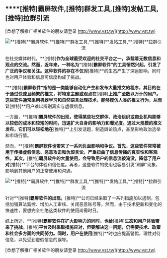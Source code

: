 ## ****[推特]**霸屏软件,**[推特]**群发工具,**[推特]**发帖工具,**[推特]**拉群引流**

[😍想了解推广相关软件的朋友请登录 http://www.vst.tw](http://www.vst.tw)

 <center><img src="https://vst.tw/MP4/tuiguang/png/2.png" alt="**[推特]**霸屏软件,**[推特]**群发工具,**[推特]**发帖工具,**[推特]**拉群引流"></center>

在社交媒体时代，**[推特]**作为全球最受欢迎的社交平台之一，承载着无数信息和观点的交流。然而，近年来，一种名为“**[推特]**霸屏软件”的工具悄然兴起，引发了广泛的争议和关注。这种软件的存在不仅对**[推特]**的生态产生了深远影响，同时也对用户体验和信息可信度构成了挑战。

“**[推特]**霸屏软件”指的是一类能够自动化产生和发布大量推文的程序，其目的在于通过快速且频繁的推文，将特定主题或观点在**[推特]**上推广至数以万计的用户。这些软件通常采用机器学习和自然语言处理技术，能够模仿人类的推文行为，从而让**[推特]**用户难以辨别真实与虚假信息。

一方面，**[推特]**霸屏软件的出现，使得某些社交群体、政治组织或商业机构能够以较低的成本和较短的时间，迅速扩大自身的影响力和曝光度。通过大规模的推文发布，它们可以轻松地在**[推特]**上引发话题，制造舆论热点，甚至影响政治选举和市场行情。

然而，**[推特]**霸屏软件也带来了一系列负面影响和争议。首先，这些软件常常被用于传播虚假信息、恶意攻击和仇恨言论，严重扭曲了信息传播的真实性和客观性。其次，**[推特]**霸屏软件的大量使用，会导致用户的信息流被淹没，降低了用户对**[推特]**平台的体验和信任度。再者，这些软件的使用也容易引发“刷屏”现象，影响到其他用户的正常使用和沟通。

 <center><img src="https://vst.tw/MP4/tuiguang/png/6.png" alt="**[推特]**霸屏软件,**[推特]**群发工具,**[推特]**发帖工具,**[推特]**拉群引流"></center>

针对**[推特]**霸屏软件的出现，**[推特]**公司已经采取了一系列措施加以遏制，包括加强算法监控、增加人工审核、关闭恶意账号等。然而，由于技术更新和变化的快速性，要想完全杜绝这类软件的使用尚需时日。

综上所述，**[推特]**霸屏软件在扩大影响力的同时，也给**[推特]**生态和用户体验带来了挑战。**[推特]**平台及时采取措施应对，但要解决这一问题，仍需要技术、政策和社会多方面的共同努力。同时，用户在使用**[推特]**时也应提高警惕，理性对待信息，以免受到虚假信息的误导。

[😍想了解推广相关软件的朋友请登录 http://www.vst.tw](http://www.vst.tw)



